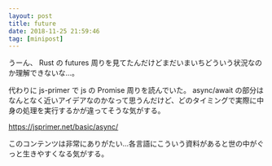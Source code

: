 ```yaml
---
layout: post
title: future
date: 2018-11-25 21:59:46
tag: [minipost]
---
```


うーん、 Rust の futures 周りを見てたんだけどまだいまいちどういう状況なのか理解できないな...。

代わりに js-primer で js の Promise 周りを読んでいた。 async/await の部分はなんとなく近いアイデアなのかなって思うんだけど、どのタイミングで実際に中身の処理を実行するかが違ってそうな気がする。

https://jsprimer.net/basic/async/

このコンテンツは非常にありがたい...各言語にこういう資料があると世の中がぐっと生きやすくなる気がする。
